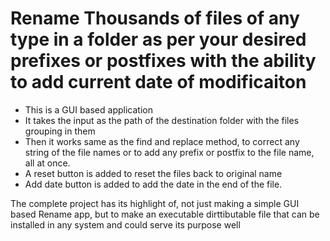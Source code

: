 # Rename Thousands of files of any type in a folder as per your desired prefixes or postfixes with the ability to add current date of modificaiton

- This is a GUI based application
- It takes the input as the path of the destination folder with the files grouping in them
- Then it works same as the find and replace method, to correct any string of the file names or to add any prefix or postfix to the file name, all at once.
- A reset button is added to reset the files back to original name
- Add date button is added to add the date in the end of the file.

The complete project has its highlight of, not just making a simple GUI based Rename app, but to make an executable dirttibutable file that can be installed in any system and could serve its purpose well
